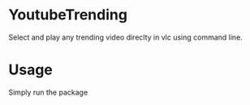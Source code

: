 # YoutubeTrending
Select and play any trending video direclty in vlc using command line.

# Usage
 Simply run the package
 
